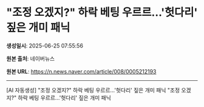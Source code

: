 # "조정 오겠지?" 하락 베팅 우르르…'헛다리' 짚은 개미 패닉

**생성일시**: 2025-06-25 07:55:56

**원본 출처**: 네이버뉴스

**원본 URL**: https://n.news.naver.com/article/008/0005212193

---

[AI 자동생성] "조정 오겠지?" 하락 베팅 우르르…'헛다리' 짚은 개미 패닉
"조정 오겠지?" 하락 베팅 우르르…'헛다리' 짚은 개미 패닉
